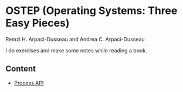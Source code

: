 # OSTEP (Operating Systems: Three Easy Pieces)
Remzi H. Arpaci-Dusseau and Andrea C. Arpaci-Dusseau

I do exercises and make some notes while reading a book.

## Content 
- [Process API](https://github.com/ilshat25/OSTEP/tree/main/cpu-api/exercises)
